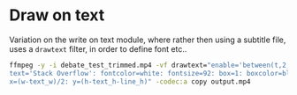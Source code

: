 # Draw on text

Variation on the write on text module, where rather then using a subtitle file,
uses a `drawtext` filter, in order to define font etc..

```bash
ffmpeg -y -i debate_test_trimmed.mp4 -vf drawtext="enable='between(t,2,6)':fontfile=Vera.ttf: \
text='Stack Overflow': fontcolor=white: fontsize=92: box=1: boxcolor=black: \
x=(w-text_w)/2: y=(h-text_h-line_h)" -codec:a copy output.mp4
```
